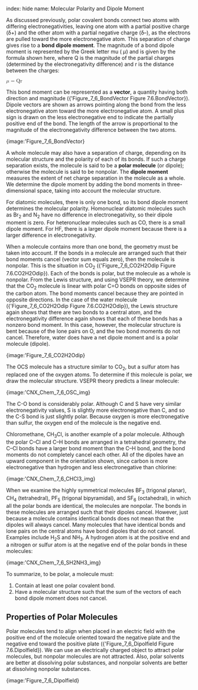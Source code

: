 index: hide
name: Molecular Polarity and Dipole Moment

As discussed previously, polar covalent bonds connect two atoms with differing electronegativities, leaving one atom with a partial positive charge (δ+) and the other atom with a partial negative charge (δ–), as the electrons are pulled toward the more electronegative atom. This separation of charge gives rise to a  **bond dipole moment**. The magnitude of a bond dipole moment is represented by the Greek letter mu ( *µ*) and is given by the formula shown here, where Q is the magnitude of the partial charges (determined by the electronegativity difference) and r is the distance between the charges:

<math xmlns:q="http://cnx.rice.edu/qml/1.0" xmlns:m="http://www.w3.org/1998/Math/MathML" xmlns:bib="http://bibtexml.sf.net/" xmlns:md="http://cnx.rice.edu/mdml" xmlns="http://cnx.rice.edu/cnxml"><mrow><mi fontstyle="italic">μ</mi><mo>=</mo><mtext>Qr</mtext></mrow></math>

This bond moment can be represented as a  **vector**, a quantity having both direction and magnitude ({'Figure_7_6_BondVector Figure 7.6.BondVector}). Dipole vectors are shown as arrows pointing along the bond from the less electronegative atom toward the more electronegative atom. A small plus sign is drawn on the less electronegative end to indicate the partially positive end of the bond. The length of the arrow is proportional to the magnitude of the electronegativity difference between the two atoms.


{image:'Figure_7_6_BondVector}
        

A whole molecule may also have a separation of charge, depending on its molecular structure and the polarity of each of its bonds. If such a charge separation exists, the molecule is said to be a  **polar molecule** (or dipole); otherwise the molecule is said to be nonpolar. The  **dipole moment** measures the extent of net charge separation in the molecule as a whole. We determine the dipole moment by adding the bond moments in three-dimensional space, taking into account the molecular structure.

For diatomic molecules, there is only one bond, so its bond dipole moment determines the molecular polarity. Homonuclear diatomic molecules such as Br<sub>2</sub> and N<sub>2</sub> have no difference in electronegativity, so their dipole moment is zero. For heteronuclear molecules such as CO, there is a small dipole moment. For HF, there is a larger dipole moment because there is a larger difference in electronegativity.

When a molecule contains more than one bond, the geometry must be taken into account. If the bonds in a molecule are arranged such that their bond moments cancel (vector sum equals zero), then the molecule is nonpolar. This is the situation in CO<sub>2</sub> ({'Figure_7_6_CO2H2Odip Figure 7.6.CO2H2Odip}). Each of the bonds is polar, but the molecule as a whole is nonpolar. From the Lewis structure, and using VSEPR theory, we determine that the CO<sub>2</sub> molecule is linear with polar C=O bonds on opposite sides of the carbon atom. The bond moments cancel because they are pointed in opposite directions. In the case of the water molecule ({'Figure_7_6_CO2H2Odip Figure 7.6.CO2H2Odip}), the Lewis structure again shows that there are two bonds to a central atom, and the electronegativity difference again shows that each of these bonds has a nonzero bond moment. In this case, however, the molecular structure is bent because of the lone pairs on O, and the two bond moments do not cancel. Therefore, water does have a net dipole moment and is a polar molecule (dipole).


{image:'Figure_7_6_CO2H2Odip}
        

The OCS molecule has a structure similar to CO<sub>2</sub>, but a sulfur atom has replaced one of the oxygen atoms. To determine if this molecule is polar, we draw the molecular structure. VSEPR theory predicts a linear molecule:


{image:'CNX_Chem_7_6_OSC_img}
        

The C-O bond is considerably polar. Although C and S have very similar electronegativity values, S is slightly more electronegative than C, and so the C-S bond is just slightly polar. Because oxygen is more electronegative than sulfur, the oxygen end of the molecule is the negative end.

Chloromethane, CH<sub>3</sub>Cl, is another example of a polar molecule. Although the polar C–Cl and C–H bonds are arranged in a tetrahedral geometry, the C–Cl bonds have a larger bond moment than the C–H bond, and the bond moments do not completely cancel each other. All of the dipoles have an upward component in the orientation shown, since carbon is more electronegative than hydrogen and less electronegative than chlorine:


{image:'CNX_Chem_7_6_CHCl3_img}
        

When we examine the highly symmetrical molecules BF<sub>3</sub> (trigonal planar), CH<sub>4</sub> (tetrahedral), PF<sub>5</sub> (trigonal bipyramidal), and SF<sub>6</sub> (octahedral), in which all the polar bonds are identical, the molecules are nonpolar. The bonds in these molecules are arranged such that their dipoles cancel. However, just because a molecule contains identical bonds does not mean that the dipoles will always cancel. Many molecules that have identical bonds and lone pairs on the central atoms have bond dipoles that do not cancel. Examples include H<sub>2</sub>S and NH<sub>3</sub>. A hydrogen atom is at the positive end and a nitrogen or sulfur atom is at the negative end of the polar bonds in these molecules:


{image:'CNX_Chem_7_6_SH2NH3_img}
        

To summarize, to be polar, a molecule must:

  1. Contain at least one polar covalent bond.
  2. Have a molecular structure such that the sum of the vectors of each bond dipole moment does not cancel.

## Properties of Polar Molecules

Polar molecules tend to align when placed in an electric field with the positive end of the molecule oriented toward the negative plate and the negative end toward the positive plate ({'Figure_7_6_Dipolfield Figure 7.6.Dipolfield}). We can use an electrically charged object to attract polar molecules, but nonpolar molecules are not attracted. Also, polar solvents are better at dissolving polar substances, and nonpolar solvents are better at dissolving nonpolar substances.


{image:'Figure_7_6_Dipolfield}
        
